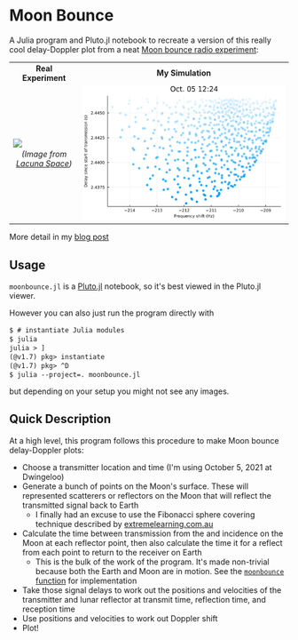 # Moon Bounce

A Julia program and Pluto.jl notebook to recreate a version of this really cool delay-Doppler plot from a neat [Moon bounce radio experiment](https://lacuna.space/lora-moon-bounce/):

<table>
	<tr><td><center><b>Real Experiment</b></center></td><td><center><b>My Simulation</b></center></td></tr>
	<tr>
		<td>
      <img src="https://lacuna.space/wp-content/uploads/2021/11/lora-delay-doppler-1.jpg"></img>
      </br>
      <center><i>(Image from <a href="https://lacuna.space/lora-moon-bounce/">Lacuna Space</a>)</i></center>
     </td>
		<td><img src="./images/bounce.svg"></img></td>
	</tr>
</table>

More detail in my [blog post](https://jthatch.com/notes/Physics/RecreatingaMoonBounceDelayDopplerPlot.html)

## Usage
`moonbounce.jl` is a [Pluto.jl](https://github.com/fonsp/Pluto.jl) notebook, so it's best viewed in the Pluto.jl viewer.

However you can also just run the program directly with
```
$ # instantiate Julia modules
$ julia
julia > ]
(@v1.7) pkg> instantiate
(@v1.7) pkg> ^D
$ julia --project=. moonbounce.jl
```
but depending on your setup you might not see any images. 

## Quick Description
At a high level, this program follows this procedure to make Moon bounce delay-Doppler plots:
- Choose a transmitter location and time (I'm using October 5, 2021 at Dwingeloo)
- Generate a bunch of points on the Moon's surface. These will represented scatterers or reflectors on the Moon that will reflect the transmitted signal back to Earth
	- I finally had an excuse to use the Fibonacci sphere covering technique described by [extremelearning.com.au](http://extremelearning.com.au/how-to-evenly-distribute-points-on-a-sphere-more-effectively-than-the-canonical-fibonacci-lattice/)
- Calculate the time between transmission from the and incidence on the Moon at each reflector point, then also calculate the time it for a reflect from each point to return to the receiver on Earth
	- This is the bulk of the work of the program. It's made non-trivial because both the Earth and Moon are in motion. See the [`moonbounce` function](https://github.com/ThatcherC/moonbounce/blob/48688d414786b0718ffac4e45cb88695413b9253/moonbounce.jl#L140-L200) for implementation
- Take those signal delays to work out the positions and velocities of the transmitter and lunar reflector at transmit time, reflection time, and reception time
- Use positions and velocities to work out Doppler shift
- Plot!
